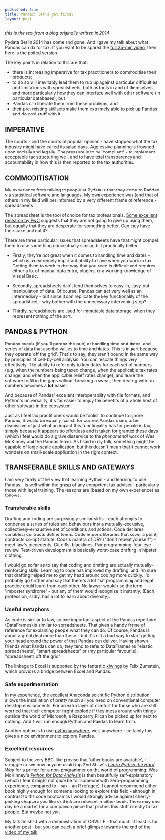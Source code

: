 ```yaml
---
published: true
title: Pandas: let's get fiscal
layout: post
---
```

*this is the text from a blog originally written in 2014*

Pydata Berlin 2014 has come and gone.  And I gave my talk about what Pandas can do for tax.  If you want to be spared the [full 35-min video](https://t.co/0EfgHY6Hh8), then here is the potted version.

The key points in relation to this are that:

* there is increasing imperative for tax practitioners to commoditise their products;
* to do so will inevitably lead them to rub up against particular difficulties and limitations with spreadsheets, both as tools in and of themselves, and more particularly how they can interface well with other software (in particular databases); but
* Pandas can liberate them from these problems; and
* their pre-existing skillsets make them extremely able to pick up Pandas and do cool stuff with it.

## IMPERATIVE
The courts - and the courts of popular opinion - have stopped what the tax industry might have called its salad days.  Aggressive planning is frowned upon socially and legally.  The pressure is to be 'compliant' - to implement acceptable tax structuring well, and to have total transparency and accountability in how this is then reported to the tax authorities.

## COMMODITISATION
My experience from talking to people at Pydata is that they come to Pandas via statistical software and languages.  My own experience was (and that of others in my field will be) informed by a very different frame of reference - spreadsheets.

The spreadsheet is the tool of choice for tax professionals. [Some excellent research by PwC](http://www.pwc.com/en_US/us/industrial-products/publications/assets/pwc-mapi-tax-technology-survey.pdf) suggests that they are not going to give up using them, but equally that they are desperate for something better.  Can they have their cake and eat it?

There are three particular issues that spreadsheets have that might compel them to use something conceptually similar, but practically better. 

* Firstly, they're not great when it comes to handling time and dates - which is an extremely important ability to have when you work in tax.  Getting them to work in that way that you need is difficult and requires either a lot of manual data entry, plugins, or a working knowledge of Visual Basic.  

* Secondly, spreadsheets don't lend themselves to easy-in, easy-out manipulation of data.  Of course, Pandas can act very well as an intermediary - but since it can replicate the key functionality of the spreadsheet - why bother with the unnecessary intervening step?

* Thirdly, spreadsheets are used for immutable data storage, when they represent nothing of the sort.

## PANDAS & PYTHON

Pandas excels (if you'll pardon the pun) at handling time and dates, and series of data that ascribe values to time and dates.  This is in part because they operate 'off the grid'.  That's to say, they aren't bound in the same way by principles of cell-by-cell analysis.  You can rescale things very effectively.  The ability to refer only to key dates for each set of numbers (e.g. when the numbers being taxed change, when the applicable tax rates change, and when the applicable relief rates change), and leave the software to fill in the gaps without breaking a sweat, then dealing with tax numbers becomes a **lot** easier.

And because of Pandas' excellent interoperability with file formats, and Python's universality, it's far easier to enjoy the benefits of a whole host of other software in the ecosystem.

Just as I feel tax practitioners would be foolish to continue to ignore Pandas, it would be equally foolish for current Pandas users to be dismissive of just what an impact this functionality has for people in tax, simply because it appears so effortless and is taken for granted these days (which I feel would do a grave disservice to the *phenomenal* work of Wes McKinney and the Pandas team).  As I said in my talk, something might be capable of large-scale application, but this doesn't mean that it cannot work wonders on small-scale application in the right context.

## TRANSFERABLE SKILLS AND GATEWAYS

I am very firmly of the view that learning Python - and learning to use Pandas - is well within the grasp of any competent tax adviser - particularly those with legal training.  The reasons are (based on my own experience) as follows.

### Transferable skills  
Drafting and coding are surprisingly similar skills - each attempts to condense a series of rules and behaviours into a mutually-exclusive, collectively-exhaustive set of conditions and actions.  Code declares variables; contracts define terms.  Code imports libraries that cover a point; contracts co-opt statute.  Code's mantra of DRY ("don't repeat yourself") - meet law's precedents.  Git diffs, blacklines.  Pair programming, four-eye review.  Test-driven development is basically worst-case drafting in hipster clothing.  

I would go so far as to say that coding and drafting are actually mutually-reinforcing skills.  Learning to code has improved my drafting, and I'm sure that drafting helped me to get my head around coding more quickly.   I'd probably go further and say that there's a lot that programming and legal practice could learn from each other.  No lawyer would use the term 'imposter syndrome' - but any of them would recognise it instantly.  (Each profession, sadly, has a lot to learn about diversity).

### Useful metaphors  
As code is similar to law, so one important aspect of the Pandas repertoire (DataFrames) is similar to spreadsheets.  That gives a handy frame of reference for explaining people what they can do.  Of course, Pandas is about a great deal more than these - but it's not a bad way to start getting your head around the power of that Pandas can deliver.  Having shown friends what Pandas can do, they tend to refer to DataFrames as "elastic spreadsheets", "smart spreadsheets" or (my particular favourite), "spreadsheets off the grid". 

The linkage to Excel is supported by the fantastic [xlwings](http://xlwings.org/) by Felix Zumstein, which provides a bridge between Excel and Pandas.

### Safe experimentation
In my experience, the excellent Anaconda scientific Python distribution allows the installation of pretty much all you need on conventional computer desktop environments.  For an extra layer of comfort for those who are still worried that their computer might explode if they mess around with things outside the world of Microsoft, a Raspberry Pi can be picked up for next to nothing.  And it will run enough Python and Pandas to learn from.

Another option is to use [pythonanywhere](https://www.pythonanywhere.com/), well, anywhere - certainly this gives a nice environment to explore Pandas.

### Excellent resources 
Subject to the very BBC-like proviso that 'other books are available', I struggle to see how anyone could top Zed Shaw's [*Learn Python the Hard Way*](http://learnpythonthehardway.org/) for a primer for a non-programmer on the world of programming.  Wes McKinney's [*Python for Data Analysis*](http://shop.oreilly.com/product/0636920023784.do) is then beautifully self-explanatory (which I fear it might not *quite* be for someone with zero-programming experience, compared to - say - an R refugee).  I cannot recommend either book highly enough for someone looking to explore this field - although in contrast to the code bootcamps I would strongly advise against cherry-picking chapters you like or think are relevant in either book.  There may one day be a market for a companion piece that pitches this stuff directly to tax people.  But maybe not *yet*.


My talk finished with a demonstration of ORVILLE - that much at least is for another post - but you can catch a brief glimpse towards the end of [the video of my talk](https://t.co/0EfgHY6Hh8).